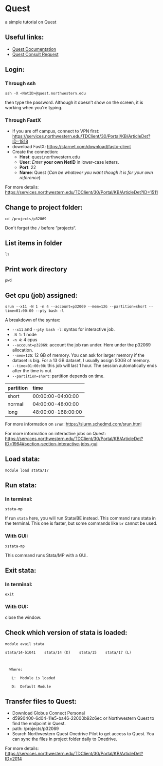 # Quest
a simple tutorial on Quest

## Useful links:

- [Quest Documentation](https://services.northwestern.edu/TDClient/30/Portal/KB/ArticleDet?ID=505)
- [Quest Consult Request](https://app.smartsheet.com/b/form/50e510db18b847099616df2787486555)



## Login:

### Through ssh
```
ssh -X <NetID>@quest.northwestern.edu
```
then type the password. Although it doesn't show on the screen, it is working when you're typing. 

### Through FastX
- If you are off campus, connect to VPN first: https://services.northwestern.edu/TDClient/30/Portal/KB/ArticleDet?ID=1818
- download FastX: https://starnet.com/download/fastx-client
- Create the connection: 
	- **Host**: quest.northwestern.edu
	- **User:** _Enter_ **your own NetID** in lower-case letters.
	- **Port**: 22
	- **Name**: Quest (_Can be whatever you want though it is for your own reference_)

For more details: https://services.northwestern.edu/TDClient/30/Portal/KB/ArticleDet?ID=1511

## Change to project folder:

```
cd /projects/p32069
```
Don't forget the `/` before ”projects“. 

## List items in folder

```
ls
```

## Print work directory

```
pwd
```

## Get cpu (job) assigned:

```
srun --x11 -N 1 -n 4 --account=p32069 --mem=12G --partition=short --time=01:00:00 --pty bash -l
```
A breakdown of the syntax:
- `--x11` and `--pty bash -l`: syntax for interactive job.
- `-N 1`: 1 node
- `-n 4`: 4 cpus
- `--account=p32069`: account the job ran under. Here under the p32069 allocation.
- `--men=12G`: 12 GB of memory. You can ask for larger memory if the dataset is big. For a 13 GB dataset, I usually assign 50GB of memory. 
- `--time=01:00:00`: this job will last 1 hour. The session automatically ends after the time is out. 
- `--partition=short`: partition depends on time. 

|   partition|time|
|:-|:-|
|short|00:00:00-04:00:00|
|normal|04:00:00-48:00:00|
|long|48:00:00-168:00:00|


For more information on `srun`: https://slurm.schedmd.com/srun.html

For more information on interactive jobs on Quest: https://services.northwestern.edu/TDClient/30/Portal/KB/ArticleDet?ID=1964#section-section-interactive-jobs-gui

## Load stata:

```
module load stata/17
```

## Run stata:

### In terminal:
```
stata-mp
```
If run `stata` here, you will run Stata/BE instead. This command runs stata in the terminal. This one is faster, but some commands like `br` cannot be used. 

### With GUI: 
```
xstata-mp
```
This command runs Stata/MP with a GUI. 

## Exit stata:

### In terminal:
```
exit
```

### With GUI: 
close the window.

## Check which version of stata is loaded:

```
module avail stata
```

```
stata/14-b1041    stata/14 (D)    stata/15    stata/17 (L)

  

  Where:

   L:  Module is loaded

   D:  Default Module
```

## Transfer files to Quest:
- Download Globus Connect Personal
- d5990400-6d04-11e5-ba46-22000b92c6ec or Northwestern Quest to find the endpoint in Quest. 
- path: /projects/p32069
- Search Northwestern Quest Onedrive Pilot to get access to Quest. You can sync the files in project folder daily to Onedrive. 

For more details: https://services.northwestern.edu/TDClient/30/Portal/KB/ArticleDet?ID=2014

